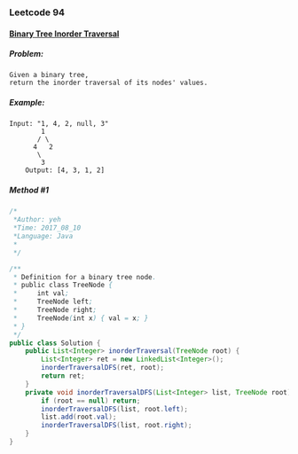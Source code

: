 

### Leetcode 94
#### [Binary Tree Inorder Traversal](https://leetcode.com/problems/binary-tree-inorder-traversal)

  

##### ***Problem:***

    Given a binary tree,
    return the inorder traversal of its nodes' values.
    

##### ***Example:***

    Input: "1, 4, 2, null, 3"
            1
           / \
          4   2
           \
            3
        Output: [4, 3, 1, 2]

##### *Method #1*
``` java
/*
 *Author: yeh
 *Time: 2017_08_10
 *Language: Java
 *
 */

/**
 * Definition for a binary tree node.
 * public class TreeNode {
 *     int val;
 *     TreeNode left;
 *     TreeNode right;
 *     TreeNode(int x) { val = x; }
 * }
 */
public class Solution {
    public List<Integer> inorderTraversal(TreeNode root) {
        List<Integer> ret = new LinkedList<Integer>();
        inorderTraversalDFS(ret, root);
        return ret;
    }
    private void inorderTraversalDFS(List<Integer> list, TreeNode root) {
        if (root == null) return;
        inorderTraversalDFS(list, root.left);
        list.add(root.val);
        inorderTraversalDFS(list, root.right);
    }
}

```


